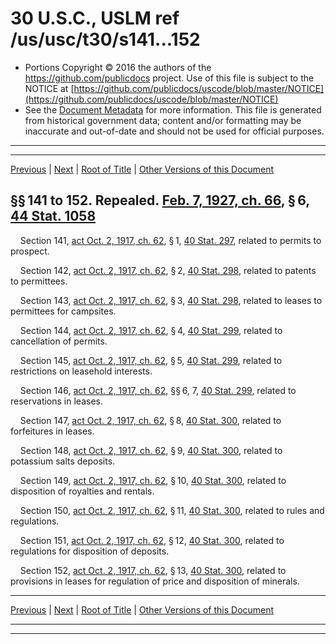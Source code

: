 ---
---

# 30 U.S.C., USLM ref /us/usc/t30/s141...152

* Portions Copyright © 2016 the authors of the https://github.com/publicdocs project.
  Use of this file is subject to the NOTICE at [https://github.com/publicdocs/uscode/blob/master/NOTICE](https://github.com/publicdocs/uscode/blob/master/NOTICE)
* See the [Document Metadata](././../../../../..//README.md) for more information.
  This file is generated from historical government data; content and/or formatting may be inaccurate and out-of-date and should not be used for official purposes.

----------
----------

[Previous](./../../../../..//us/usc/t30/ch3/schVII/m__us_usc_t30_ch3_schVII.md) | [Next](./../../../../..//us/usc/t30/ch3/schVIII/m__us_usc_t30_ch3_schVIII.md) | [Root of Title](./../../../../../) | [Other Versions of this Document](https://publicdocs.github.io/go/links?ns=uslm&ref=%2Fus%2Fusc%2Ft30%2Fs141...152)

## §§ 141 to 152. Repealed. [Feb. 7, 1927, ch. 66][/us/act/1927-02-07/ch66], § 6, [44 Stat. 1058][/us/stat/44/1058]

    Section 141, [act Oct. 2, 1917, ch. 62][/us/act/1917-10-02/ch62], § 1, [40 Stat. 297][/us/stat/40/297], related to permits to prospect.

    Section 142, [act Oct. 2, 1917, ch. 62][/us/act/1917-10-02/ch62], § 2, [40 Stat. 298][/us/stat/40/298], related to patents to permittees.

    Section 143, [act Oct. 2, 1917, ch. 62][/us/act/1917-10-02/ch62], § 3, [40 Stat. 298][/us/stat/40/298], related to leases to permittees for campsites.

    Section 144, [act Oct. 2, 1917, ch. 62][/us/act/1917-10-02/ch62], § 4, [40 Stat. 299][/us/stat/40/299], related to cancellation of permits.

    Section 145, [act Oct. 2, 1917, ch. 62][/us/act/1917-10-02/ch62], § 5, [40 Stat. 299][/us/stat/40/299], related to restrictions on leasehold interests.

    Section 146, [act Oct. 2, 1917, ch. 62][/us/act/1917-10-02/ch62], §§ 6, 7, [40 Stat. 299][/us/stat/40/299], related to reservations in leases.

    Section 147, [act Oct. 2, 1917, ch. 62][/us/act/1917-10-02/ch62], § 8, [40 Stat. 300][/us/stat/40/300], related to forfeitures in leases.

    Section 148, [act Oct. 2, 1917, ch. 62][/us/act/1917-10-02/ch62], § 9, [40 Stat. 300][/us/stat/40/300], related to potassium salts deposits.

    Section 149, [act Oct. 2, 1917, ch. 62][/us/act/1917-10-02/ch62], § 10, [40 Stat. 300][/us/stat/40/300], related to disposition of royalties and rentals.

    Section 150, [act Oct. 2, 1917, ch. 62][/us/act/1917-10-02/ch62], § 11, [40 Stat. 300][/us/stat/40/300], related to rules and regulations.

    Section 151, [act Oct. 2, 1917, ch. 62][/us/act/1917-10-02/ch62], § 12, [40 Stat. 300][/us/stat/40/300], related to regulations for disposition of deposits.

    Section 152, [act Oct. 2, 1917, ch. 62][/us/act/1917-10-02/ch62], § 13, [40 Stat. 300][/us/stat/40/300], related to provisions in leases for regulation of price and disposition of minerals.

----------

[Previous](./../../../../..//us/usc/t30/ch3/schVII/m__us_usc_t30_ch3_schVII.md) | [Next](./../../../../..//us/usc/t30/ch3/schVIII/m__us_usc_t30_ch3_schVIII.md) | [Root of Title](./../../../../../) | [Other Versions of this Document](https://publicdocs.github.io/go/links?ns=uslm&ref=%2Fus%2Fusc%2Ft30%2Fs141...152)

----------
----------

[/us/act/1927-02-07/ch66]: https://publicdocs.github.io/go/links?ns=uslm&ref=%2Fus%2Fact%2F1927-02-07%2Fch66
[/us/stat/44/1058]: https://publicdocs.github.io/go/links?ns=uslm&ref=%2Fus%2Fstat%2F44%2F1058
[/us/act/1917-10-02/ch62]: https://publicdocs.github.io/go/links?ns=uslm&ref=%2Fus%2Fact%2F1917-10-02%2Fch62
[/us/stat/40/297]: https://publicdocs.github.io/go/links?ns=uslm&ref=%2Fus%2Fstat%2F40%2F297
[/us/act/1917-10-02/ch62]: https://publicdocs.github.io/go/links?ns=uslm&ref=%2Fus%2Fact%2F1917-10-02%2Fch62
[/us/stat/40/298]: https://publicdocs.github.io/go/links?ns=uslm&ref=%2Fus%2Fstat%2F40%2F298
[/us/act/1917-10-02/ch62]: https://publicdocs.github.io/go/links?ns=uslm&ref=%2Fus%2Fact%2F1917-10-02%2Fch62
[/us/stat/40/298]: https://publicdocs.github.io/go/links?ns=uslm&ref=%2Fus%2Fstat%2F40%2F298
[/us/act/1917-10-02/ch62]: https://publicdocs.github.io/go/links?ns=uslm&ref=%2Fus%2Fact%2F1917-10-02%2Fch62
[/us/stat/40/299]: https://publicdocs.github.io/go/links?ns=uslm&ref=%2Fus%2Fstat%2F40%2F299
[/us/act/1917-10-02/ch62]: https://publicdocs.github.io/go/links?ns=uslm&ref=%2Fus%2Fact%2F1917-10-02%2Fch62
[/us/stat/40/299]: https://publicdocs.github.io/go/links?ns=uslm&ref=%2Fus%2Fstat%2F40%2F299
[/us/act/1917-10-02/ch62]: https://publicdocs.github.io/go/links?ns=uslm&ref=%2Fus%2Fact%2F1917-10-02%2Fch62
[/us/stat/40/299]: https://publicdocs.github.io/go/links?ns=uslm&ref=%2Fus%2Fstat%2F40%2F299
[/us/act/1917-10-02/ch62]: https://publicdocs.github.io/go/links?ns=uslm&ref=%2Fus%2Fact%2F1917-10-02%2Fch62
[/us/stat/40/300]: https://publicdocs.github.io/go/links?ns=uslm&ref=%2Fus%2Fstat%2F40%2F300
[/us/act/1917-10-02/ch62]: https://publicdocs.github.io/go/links?ns=uslm&ref=%2Fus%2Fact%2F1917-10-02%2Fch62
[/us/stat/40/300]: https://publicdocs.github.io/go/links?ns=uslm&ref=%2Fus%2Fstat%2F40%2F300
[/us/act/1917-10-02/ch62]: https://publicdocs.github.io/go/links?ns=uslm&ref=%2Fus%2Fact%2F1917-10-02%2Fch62
[/us/stat/40/300]: https://publicdocs.github.io/go/links?ns=uslm&ref=%2Fus%2Fstat%2F40%2F300
[/us/act/1917-10-02/ch62]: https://publicdocs.github.io/go/links?ns=uslm&ref=%2Fus%2Fact%2F1917-10-02%2Fch62
[/us/stat/40/300]: https://publicdocs.github.io/go/links?ns=uslm&ref=%2Fus%2Fstat%2F40%2F300
[/us/act/1917-10-02/ch62]: https://publicdocs.github.io/go/links?ns=uslm&ref=%2Fus%2Fact%2F1917-10-02%2Fch62
[/us/stat/40/300]: https://publicdocs.github.io/go/links?ns=uslm&ref=%2Fus%2Fstat%2F40%2F300
[/us/act/1917-10-02/ch62]: https://publicdocs.github.io/go/links?ns=uslm&ref=%2Fus%2Fact%2F1917-10-02%2Fch62
[/us/stat/40/300]: https://publicdocs.github.io/go/links?ns=uslm&ref=%2Fus%2Fstat%2F40%2F300


